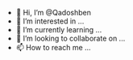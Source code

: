 - 👋 Hi, I’m @Qadoshben
- 👀 I’m interested in ...
- 🌱 I’m currently learning ...
- 💞️ I’m looking to collaborate on ...
- 📫 How to reach me ...

<!---
Qadoshben/Qadoshben is a ✨ special ✨ repository because its `README.md` (this file) appears on your GitHub profile.
You can click the Preview link to take a look at your changes.
--->
